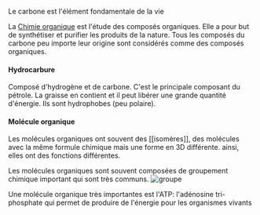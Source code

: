 Le carbone est l'élément fondamentale de la vie

La [Chimie organique](Chimie%20organique) est l'étude des composés organiques. Elle a pour but de synthétiser et purifier les produits de la nature. Tous les composés du carbone peu importe leur origine sont considérés comme des composés organiques.

#### Hydrocarbure
Composé d'hydrogène et de carbone. C'est le principale composant du pétrole. La graisse en contient et il peut libérer une grande quantité d'énergie. Ils sont hydrophobes (peu polaire).

#### Molécule organique
Les molécules organiques ont souvent des [[isomères]], des molécules avec la même formule chimique mais une forme en 3D différente. ainsi, elles ont des fonctions différentes. 

Les molécules organiques sont souvent composées de groupement chimique important qui sont très communs. ![groupe](Images/groupe.png)

Une molécule organique très importantes est l'ATP: l'adénosine tri-phosphate qui permet de produire de l'énergie pour les organismes vivants

